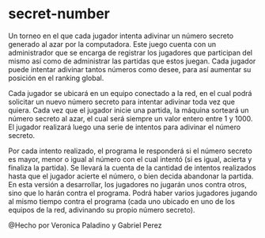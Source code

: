 # secret-number
Un torneo en el que cada jugador intenta adivinar un número secreto generado al azar por la computadora.
Este juego cuenta con un administrador que se encarga de registrar los jugadores que participan del mismo así como de administrar las partidas que estos juegan. Cada jugador puede intentar adivinar tantos números como desee, para así aumentar su posición en el ranking global.

Cada jugador se ubicará en un equipo conectado a la red, en el cual podrá solicitar un nuevo número secreto para intentar adivinar toda vez que quiera. Cada vez que el jugador inicie una partida, la máquina sorteará un número secreto al azar, el cual será siempre un valor entero entre 1 y 1000. El jugador realizará luego una serie de intentos para adivinar el número secreto.

Por cada intento realizado, el programa le responderá si el número secreto es mayor, menor o igual al número con el cual intentó (si es igual, acierta y finaliza la partida). Se llevará la cuenta de la cantidad de intentos realizados hasta que el jugador acierte el número, o bien decida abandonar la partida. En esta versión a desarrollar, los jugadores no jugarán unos contra otros, sino que lo harán contra el programa. Podrá haber varios jugadores jugando al mismo tiempo contra el programa (cada uno ubicado en uno de los equipos de la red, adivinando su propio número secreto).


@Hecho por Veronica Paladino y Gabriel Perez

